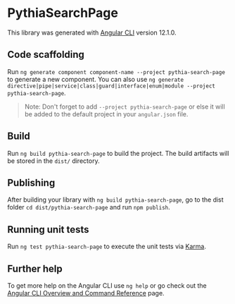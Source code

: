 # PythiaSearchPage

This library was generated with [Angular CLI](https://github.com/angular/angular-cli) version 12.1.0.

## Code scaffolding

Run `ng generate component component-name --project pythia-search-page` to generate a new component. You can also use `ng generate directive|pipe|service|class|guard|interface|enum|module --project pythia-search-page`.
> Note: Don't forget to add `--project pythia-search-page` or else it will be added to the default project in your `angular.json` file. 

## Build

Run `ng build pythia-search-page` to build the project. The build artifacts will be stored in the `dist/` directory.

## Publishing

After building your library with `ng build pythia-search-page`, go to the dist folder `cd dist/pythia-search-page` and run `npm publish`.

## Running unit tests

Run `ng test pythia-search-page` to execute the unit tests via [Karma](https://karma-runner.github.io).

## Further help

To get more help on the Angular CLI use `ng help` or go check out the [Angular CLI Overview and Command Reference](https://angular.io/cli) page.
